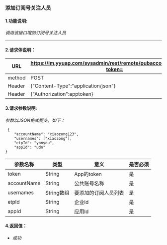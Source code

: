### 添加订阅号关注人员

#### 1.功能说明:
*调用该接口增加订阅号关注人员*
***

#### 2.请求体说明：


|URL|https://im.yyuap.com/sysadmin/rest/remote/pubaccount/subscribe?token=|
|----|----|
|method|POST|
|Header|{"Content-Type":"application/json"}|
|Header|{"Authorization":apptoken}|

#### 3.请求参数说明:

*参数以JSON格式提交，如下：*


	 {
 		"accountName": "xiaozong123",
 		"usernames": ["xiaozong"],
 		"etpId": "yonyou",
 		"appId": "udn"
 	}


|参数名称|类型|意义|是否必须|
|----|----|----|----|
|token|String|App的token|是|
|accountName|String|公共账号名称|是|
|usernames|String数组|要添加的订阅人员列表|是|
|etpId|String|企业Id|是|
|appId|String|应用Id|是|


#### 4.返回值：

- *成功*

	